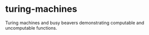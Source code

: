 # turing-machines

Turing machines and busy beavers demonstrating computable and uncomputable functions.
